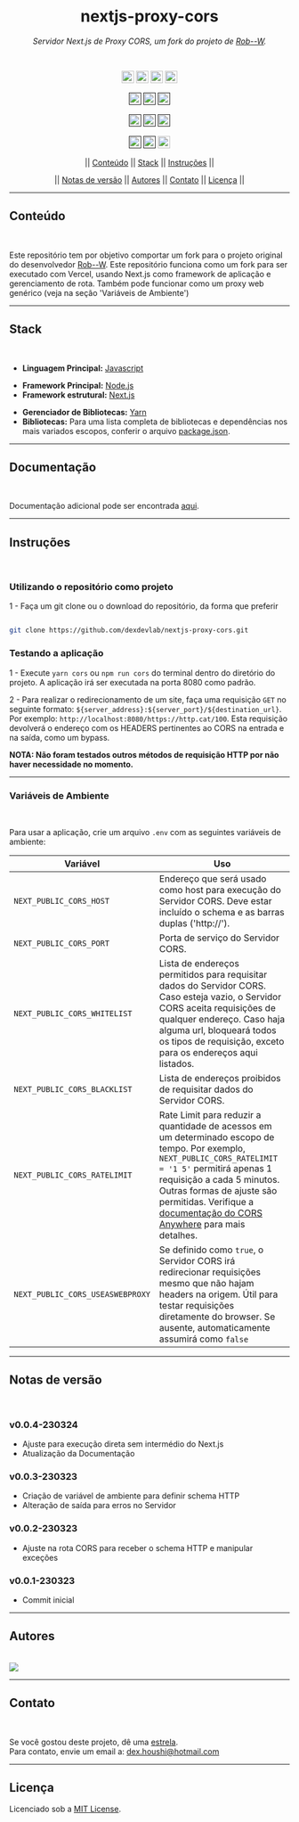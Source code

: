 <h1 align="center">nextjs-proxy-cors</h1>
<p align=center><i align="center">Servidor Next.js de Proxy CORS, um fork do projeto de <a href="https://github.com/Rob--W/cors-anywhere">Rob--W</a>.</i></p>

<br>

<div align="center">

<a href="https://vercel.com"><img src="https://img.shields.io/badge/vercel-%23000000.svg?style=plastic&logo=vercel&logoColor=white" height="22" alt="Vercel"/></a>
<a href="https://www.javascript.com"><img src="https://img.shields.io/badge/JavaScript-%23323330.svg?style=plastic&logo=javascript&logoColor=%23F7DF1E" height="22" alt="JavaScript"/></a>
<a href="https://nodejs.org/en/"><img src="https://img.shields.io/badge/node.js-6DA55F?style=plastic&logo=node.js&logoColor=white" height="22" alt="NodeJS"/></a>
<a href="https://nextjs.org"><img src="https://img.shields.io/badge/Next-black?style=plastic&logo=next.js&logoColor=white" height="22" alt="NextJS"/></a>

<a href=""><img src="https://img.shields.io/badge/maintenance-as--is-yellow.svg?style=plastic" height="22" alt="Maintenance-as-is"/></a>
<a href=""><img src="https://img.shields.io/github/last-commit/dexdevlab/nextjs-proxy-cors?style=plastic" height="22" alt="LastCommit"></a>
<a href=""><img src="https://snyk.io/test/github/dexdevlab/nextjs-proxy-cors/badge.svg" height="22" alt="Snyk"/></a>

<a href=""><img src="https://img.shields.io/github/repo-size/dexdevlab/nextjs-proxy-cors?style=plastic" height="22" alt="RepoSize"/></a>
<a href=""><img src="https://img.shields.io/github/languages/code-size/dexdevlab/nextjs-proxy-cors?style=plastic" height="22" alt="CodeSize"/></a>
<a href=""><img src="https://img.shields.io/github/contributors/dexdevlab/nextjs-proxy-cors?style=plastic" height="22" alt="Contributors"></a>

<a href=""><img src="https://img.shields.io/github/forks/dexdevlab/nextjs-proxy-cors?style=plastic" height="22" alt="Fork"></a>
<a href=""><img src="https://img.shields.io/badge/version-0.0.4-140126?style=plastic" height="22" alt="Version"></a>
<a href="https://github.com/dexdevlab/nextjs-proxy-cors/blob/main/LICENSE"><img src="https://img.shields.io/github/license/dexdevlab/nextjs-proxy-cors?&style=plastic" height="22" alt="License"></a>

<!-- || [Conteúdo](#section-conteudo) || [Características](#section-caracteristicas) || [Stack](#section-stack) || [Documentação](#section-documentacao) || [Instruções](#section-instrucoes) || -->

|| [Conteúdo](#section-conteudo) || [Stack](#section-stack) || [Instruções](#section-instrucoes) ||

<!-- || [Variáveis de Ambiente](#section-vars) || [Notas de versão](#section-changelog) || [Autores](#section-autores) || [Contato](#section-contato) || [Licença](#section-licenca) || -->

|| [Notas de versão](#section-changelog) || [Autores](#section-autores) || [Contato](#section-contato) || [Licença](#section-licenca) ||

</div>

<hr>

<a name="section-conteudo">

## Conteúdo

</a>

<br>

Este repositório tem por objetivo comportar um fork para o projeto original do desenvolvedor [Rob--W](https://github.com/Rob--W/cors-anywhere). Este repositório funciona como um fork para ser executado com Vercel, usando Next.js como framework de aplicação e gerenciamento de rota. Também pode funcionar como um proxy web genérico (veja na seção 'Variáveis de Ambiente')

<hr>

<!-- <a name="section-caracteristicas">

## Características

</a>

<br>

- Lorem ipsum dolor sit amet;

<hr> -->

<a name="section-stack">

## Stack

</a>

<br>

- **Linguagem Principal:** [Javascript](https://developer.mozilla.org/pt-BR/docs/Web/JavaScript)
<!-- - **Linguagens de Marcação e Estilo:** [HTML](https://developer.mozilla.org/pt-BR/docs/Web/HTML), [CSS](https://developer.mozilla.org/pt-BR/docs/Web/CSS), [SASS](https://sass-lang.com/documentation) -->
- **Framework Principal:** [Node.js](https://nodejs.org/en/docs/)
- **Framework estrutural:** [Next.js](https://nextjs.org/docs/getting-started)
<!-- - **Framework de design:** [Chakra UI](https://chakra-ui.com/docs/getting-started) -->
- **Gerenciador de Bibliotecas:** [Yarn](https://yarnpkg.com/getting-started)
- **Bibliotecas:** Para uma lista completa de bibliotecas e dependências nos mais variados escopos, conferir o arquivo [package.json](https://github.com/dexdevlab/nextjs-proxy-cors/blob/main/package.json).

<hr>

<a name="section-documentacao">

## Documentação

</a>

<br>

<!-- - [Lorem](https://miro.com/app/board/uXjdfgsdgVPWCiaDo=/?share_link_id=713196550342) -->

Documentação adicional pode ser encontrada [aqui](https://github.com/Rob--W/cors-anywhere/blob/master/README.md).

<hr>

<a name="section-instrucoes">

## Instruções

</a>

<br>

### Utilizando o repositório como projeto

</a>

1 - Faça um git clone ou o download do repositório, da forma que preferir

```bash

git clone https://github.com/dexdevlab/nextjs-proxy-cors.git

```

### Testando a aplicação

</a>

1 - Execute `yarn cors` ou `npm run cors` do terminal dentro do diretório do projeto. A aplicação irá ser executada na porta 8080 como padrão.

2 - Para realizar o redirecionamento de um site, faça uma requisição `GET` no seguinte formato: `${server_address}:${server_port}/${destination_url}`. Por exemplo: `http://localhost:8080/https://http.cat/100`. Esta requisição devolverá o endereço com os HEADERS pertinentes ao CORS na entrada e na saída, como um bypass.

**NOTA: Não foram testados outros métodos de requisição HTTP por não haver necessidade no momento.**

<hr>

<a name="section-vars">

### Variáveis de Ambiente

</a>

<br>

Para usar a aplicação, crie um arquivo `.env` com as seguintes variáveis de ambiente:

| Variável      | Uso   |
|---------------|-------|
|`NEXT_PUBLIC_CORS_HOST` | Endereço que será usado como host para execução do Servidor CORS. Deve estar incluído o schema e as barras duplas ('http://'). | |
|`NEXT_PUBLIC_CORS_PORT` | Porta de serviço do Servidor CORS. | |
|`NEXT_PUBLIC_CORS_WHITELIST` | Lista de endereços permitidos para requisitar dados do Servidor CORS. Caso esteja vazio, o Servidor CORS aceita requisições de qualquer endereço. Caso haja alguma url, bloqueará todos os tipos de requisição, exceto para os endereços aqui listados. | |
|`NEXT_PUBLIC_CORS_BLACKLIST` | Lista de endereços proibidos de requisitar dados do Servidor CORS. | |
|`NEXT_PUBLIC_CORS_RATELIMIT` | Rate Limit para reduzir a quantidade de acessos em um determinado escopo de tempo. Por exemplo, `NEXT_PUBLIC_CORS_RATELIMIT = '1 5'` permitirá apenas 1 requisição a cada 5 minutos. Outras formas de ajuste são permitidas. Verifique a [documentação do CORS Anywhere](https://github.com/Rob--W/cors-anywhere) para mais detalhes.  | |
|`NEXT_PUBLIC_CORS_USEASWEBPROXY` | Se definido como `true`, o Servidor CORS irá redirecionar requisições mesmo que não hajam headers na origem. Útil para testar requisições diretamente do browser. Se ausente, automaticamente assumirá como `false` | |

<hr>

<a name="section-changelog">

## Notas de versão

</a>

<br>

### v0.0.4-230324

- Ajuste para execução direta sem intermédio do Next.js
- Atualização da Documentação

### v0.0.3-230323

- Criação de variável de ambiente para definir schema HTTP
- Alteração de saída para erros no Servidor

### v0.0.2-230323

- Ajuste na rota CORS para receber o schema HTTP e manipular exceções

### v0.0.1-230323

- Commit inicial

<hr>

<a name="section-autores">

## Autores

</a>

<br>

<a href="https://github.com/dexdevlab/nextjs-proxy-cors/graphs/contributors">
  <img src="https://contrib.rocks/image?repo=dexdevlab/nextjs-proxy-cors" />
</a>

<hr>

<a name="section-contato">

## Contato

</a>

<br>

Se você gostou deste projeto, dê uma <a href="https://github.com/dexdevlab/nextjs-proxy-cors" data-icon="octicon-star" aria-label="Star dexdevlab/nextjs-proxy-cors on GitHub">estrela</a>. <br>
Para contato, envie um email a: <a href="mailto:dex.houshi@hotmail.com">dex.houshi@hotmail.com</a>

<hr>

<a name="section-licenca">

## Licença

</a>

Licenciado sob a [MIT License](https://github.com/dexdevlab/nextjs-proxy-cors/blob/main/LICENSE).
